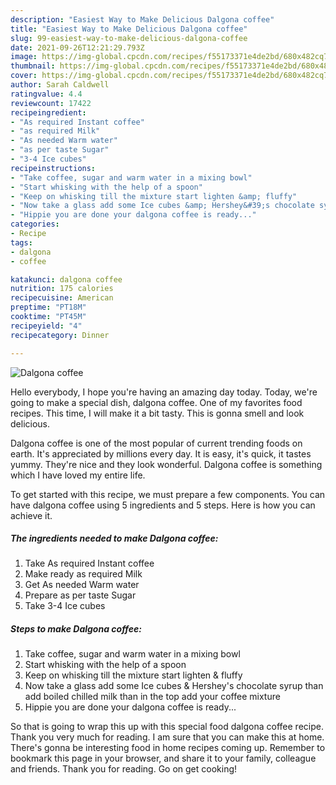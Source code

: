 ```yaml
---
description: "Easiest Way to Make Delicious Dalgona coffee"
title: "Easiest Way to Make Delicious Dalgona coffee"
slug: 99-easiest-way-to-make-delicious-dalgona-coffee
date: 2021-09-26T12:21:29.793Z
image: https://img-global.cpcdn.com/recipes/f55173371e4de2bd/680x482cq70/dalgona-coffee-recipe-main-photo.jpg
thumbnail: https://img-global.cpcdn.com/recipes/f55173371e4de2bd/680x482cq70/dalgona-coffee-recipe-main-photo.jpg
cover: https://img-global.cpcdn.com/recipes/f55173371e4de2bd/680x482cq70/dalgona-coffee-recipe-main-photo.jpg
author: Sarah Caldwell
ratingvalue: 4.4
reviewcount: 17422
recipeingredient:
- "As required Instant coffee"
- "as required Milk"
- "As needed Warm water"
- "as per taste Sugar"
- "3-4 Ice cubes"
recipeinstructions:
- "Take coffee, sugar and warm water in a mixing bowl"
- "Start whisking with the help of a spoon"
- "Keep on whisking till the mixture start lighten &amp; fluffy"
- "Now take a glass add some Ice cubes &amp; Hershey&#39;s chocolate syrup than add boiled chilled milk than in the top add your coffee mixture"
- "Hippie you are done your dalgona coffee is ready..."
categories:
- Recipe
tags:
- dalgona
- coffee

katakunci: dalgona coffee 
nutrition: 175 calories
recipecuisine: American
preptime: "PT18M"
cooktime: "PT45M"
recipeyield: "4"
recipecategory: Dinner

---
```



![Dalgona coffee](https://img-global.cpcdn.com/recipes/f55173371e4de2bd/680x482cq70/dalgona-coffee-recipe-main-photo.jpg)

Hello everybody, I hope you're having an amazing day today. Today, we're going to make a special dish, dalgona coffee. One of my favorites food recipes. This time, I will make it a bit tasty. This is gonna smell and look delicious.



Dalgona coffee is one of the most popular of current trending foods on earth. It's appreciated by millions every day. It is easy, it's quick, it tastes yummy. They're nice and they look wonderful. Dalgona coffee is something which I have loved my entire life.


To get started with this recipe, we must prepare a few components. You can have dalgona coffee using 5 ingredients and 5 steps. Here is how you can achieve it.

<!--inarticleads1-->

##### The ingredients needed to make Dalgona coffee:

1. Take As required Instant coffee
1. Make ready as required Milk
1. Get As needed Warm water
1. Prepare as per taste Sugar
1. Take 3-4 Ice cubes




<!--inarticleads2-->

##### Steps to make Dalgona coffee:

1. Take coffee, sugar and warm water in a mixing bowl
1. Start whisking with the help of a spoon
1. Keep on whisking till the mixture start lighten &amp; fluffy
1. Now take a glass add some Ice cubes &amp; Hershey&#39;s chocolate syrup than add boiled chilled milk than in the top add your coffee mixture
1. Hippie you are done your dalgona coffee is ready...




So that is going to wrap this up with this special food dalgona coffee recipe. Thank you very much for reading. I am sure that you can make this at home. There's gonna be interesting food in home recipes coming up. Remember to bookmark this page in your browser, and share it to your family, colleague and friends. Thank you for reading. Go on get cooking!

